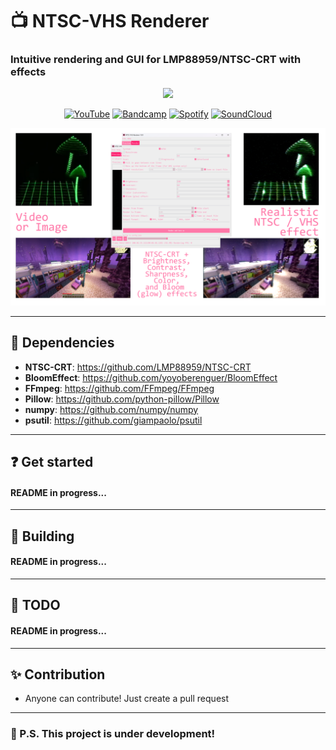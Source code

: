 # 📺 NTSC-VHS Renderer
### Intuitive rendering and GUI for LMP88959/NTSC-CRT with effects
<div style="width:100%;text-align:center;">
   <p align="center">
      <img src="https://badges.frapsoft.com/os/v1/open-source.png?v=103" >
   </p>
</div>
<div style="width:100%;text-align:center;">
   <p align="center">
      <a href="https://www.youtube.com/@F3RNI"><img alt="YouTube" src="https://img.shields.io/badge/-YouTube-red" ></a>
      <a href="https://f3rni.bandcamp.com"><img alt="Bandcamp" src="https://img.shields.io/badge/-Bandcamp-cyan" ></a>
      <a href="https://open.spotify.com/artist/22PQ62alehywlYiksbtzsm"><img alt="Spotify" src="https://img.shields.io/badge/-Spotify-green" ></a>
      <a href="https://soundcloud.com/f3rni"><img alt="SoundCloud" src="https://img.shields.io/badge/-SoundCloud-orange" ></a>
   </p>
</div>

![](git_media/banner.png)

----------

## 📙 Dependencies

- **NTSC-CRT**: https://github.com/LMP88959/NTSC-CRT
- **BloomEffect**: https://github.com/yoyoberenguer/BloomEffect
- **FFmpeg**: https://github.com/FFmpeg/FFmpeg
- **Pillow**: https://github.com/python-pillow/Pillow
- **numpy**: https://github.com/numpy/numpy
- **psutil**: https://github.com/giampaolo/psutil

----------

## ❓ Get started

#### README in progress...

----------

## 🔨 Building

#### README in progress...

----------

## 📝 TODO

#### README in progress...

----------

## ✨ Contribution

- Anyone can contribute! Just create a pull request

----------

### 🚧 P.S. This project is under development!
